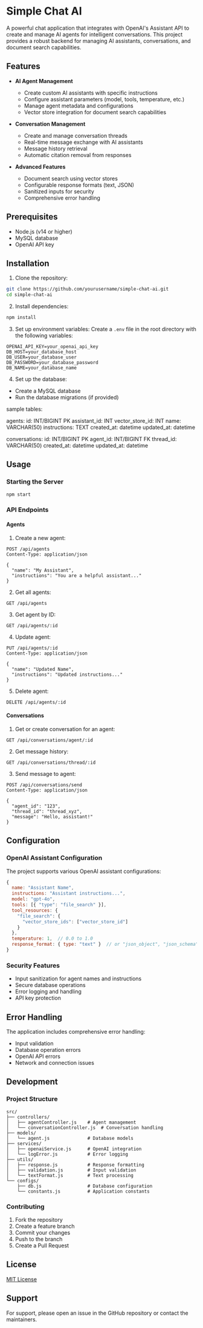 # Simple Chat AI

A powerful chat application that integrates with OpenAI's Assistant API to create and manage AI agents for intelligent conversations. This project provides a robust backend for managing AI assistants, conversations, and document search capabilities.

## Features

- **AI Agent Management**
  - Create custom AI assistants with specific instructions
  - Configure assistant parameters (model, tools, temperature, etc.)
  - Manage agent metadata and configurations
  - Vector store integration for document search capabilities

- **Conversation Management**
  - Create and manage conversation threads
  - Real-time message exchange with AI assistants
  - Message history retrieval
  - Automatic citation removal from responses

- **Advanced Features**
  - Document search using vector stores
  - Configurable response formats (text, JSON)
  - Sanitized inputs for security
  - Comprehensive error handling

## Prerequisites

- Node.js (v14 or higher)
- MySQL database
- OpenAI API key

## Installation

1. Clone the repository:
```bash
git clone https://github.com/yourusername/simple-chat-ai.git
cd simple-chat-ai
```

2. Install dependencies:
```bash
npm install
```

3. Set up environment variables:
Create a `.env` file in the root directory with the following variables:
```env
OPENAI_API_KEY=your_openai_api_key
DB_HOST=your_database_host
DB_USER=your_database_user
DB_PASSWORD=your_database_password
DB_NAME=your_database_name
```

4. Set up the database:
- Create a MySQL database
- Run the database migrations (if provided)

sample tables:

agents:
id: INT/BIGINT PK
assistant_id: INT
vector_store_id: INT
name: VARCHAR(50)
instructions: TEXT
created_at: datetime
updated_at: datetime

conversations:
id: INT/BIGINT PK
agent_id: INT/BIGINT FK
thread_id: VARCHAR(50)
created_at: datetime
updated_at: datetime

## Usage

### Starting the Server
```bash
npm start
```

### API Endpoints

#### Agents

1. Create a new agent:
```http
POST /api/agents
Content-Type: application/json

{
  "name": "My Assistant",
  "instructions": "You are a helpful assistant..."
}
```

2. Get all agents:
```http
GET /api/agents
```

3. Get agent by ID:
```http
GET /api/agents/:id
```

4. Update agent:
```http
PUT /api/agents/:id
Content-Type: application/json

{
  "name": "Updated Name",
  "instructions": "Updated instructions..."
}
```

5. Delete agent:
```http
DELETE /api/agents/:id
```

#### Conversations

1. Get or create conversation for an agent:
```http
GET /api/conversations/agent/:id
```

2. Get message history:
```http
GET /api/conversations/thread/:id
```

3. Send message to agent:
```http
POST /api/conversations/send
Content-Type: application/json

{
  "agent_id": "123",
  "thread_id": "thread_xyz",
  "message": "Hello, assistant!"
}
```

## Configuration

### OpenAI Assistant Configuration

The project supports various OpenAI assistant configurations:

```javascript
{
  name: "Assistant Name",
  instructions: "Assistant instructions...",
  model: "gpt-4o",
  tools: [{ "type": "file_search" }],
  tool_resources: { 
    "file_search": { 
      "vector_store_ids": ["vector_store_id"] 
    } 
  },
  temperature: 1,  // 0.0 to 1.0
  response_format: { type: "text" }  // or "json_object", "json_schema"
}
```

### Security Features

- Input sanitization for agent names and instructions
- Secure database operations
- Error logging and handling
- API key protection

## Error Handling

The application includes comprehensive error handling:
- Input validation
- Database operation errors
- OpenAI API errors
- Network and connection issues

## Development

### Project Structure

```
src/
├── controllers/
│   ├── agentController.js    # Agent management
│   └── conversationController.js  # Conversation handling
├── models/
│   └── agent.js              # Database models
├── services/
│   ├── openaiService.js      # OpenAI integration
│   └── logError.js           # Error logging
├── utils/
│   ├── response.js           # Response formatting
│   ├── validation.js         # Input validation
│   └── textFormat.js         # Text processing
└── configs/
    ├── db.js                 # Database configuration
    └── constants.js          # Application constants
```

### Contributing

1. Fork the repository
2. Create a feature branch
3. Commit your changes
4. Push to the branch
5. Create a Pull Request

## License

[MIT License](LICENSE)

## Support

For support, please open an issue in the GitHub repository or contact the maintainers.
